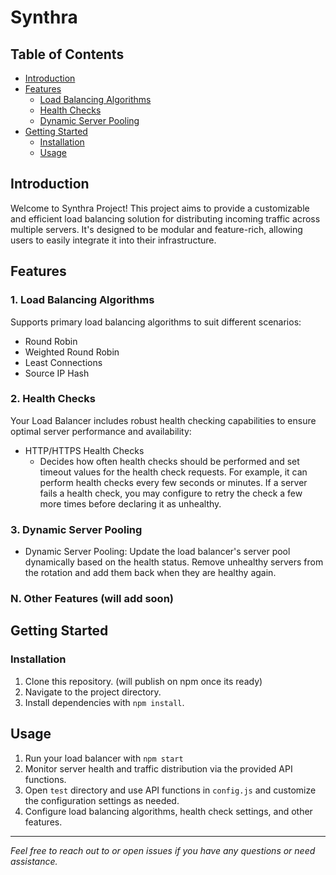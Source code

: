 # **Synthra**

## Table of Contents

- [Introduction](#introduction)
- [Features](#features)
  - [Load Balancing Algorithms](#load-balancing-algorithms)
  - [Health Checks](#health-checks)
  - [Dynamic Server Pooling](#dynamic-server-pooling)
- [Getting Started](#getting-started)
  - [Installation](#installation)
  - [Usage](#usage)

## Introduction

Welcome to Synthra Project! This project aims to provide a customizable and efficient load balancing solution for distributing incoming traffic across multiple servers. It's designed to be modular and feature-rich, allowing users to easily integrate it into their infrastructure.

## Features

### 1. Load Balancing Algorithms

Supports primary load balancing algorithms to suit different scenarios:

- Round Robin
- Weighted Round Robin
- Least Connections
- Source IP Hash

### 2. Health Checks

Your Load Balancer includes robust health checking capabilities to ensure optimal server performance and availability:

- HTTP/HTTPS Health Checks
  - Decides how often health checks should be performed and set timeout values for the health check requests. For example, it can perform health checks every few seconds or minutes. If a server fails a health check, you may configure to retry the check a few more times before declaring it as unhealthy.

### 3. Dynamic Server Pooling

- Dynamic Server Pooling:
  Update the load balancer's server pool dynamically based on the health status. Remove unhealthy servers from the rotation and add them back when they are healthy again.

### N. Other Features (will add soon)

## Getting Started

### Installation

1. Clone this repository. (will publish on npm once its ready)
2. Navigate to the project directory.
3. Install dependencies with `npm install`.



## Usage

1. Run your load balancer with `npm start`
2. Monitor server health and traffic distribution via the provided API functions.
1. Open `test` directory and use API functions in `config.js` and customize the configuration settings as needed.
2. Configure load balancing algorithms, health check settings, and other features.

---

_Feel free to reach out to or open issues if you have any questions or need assistance._
